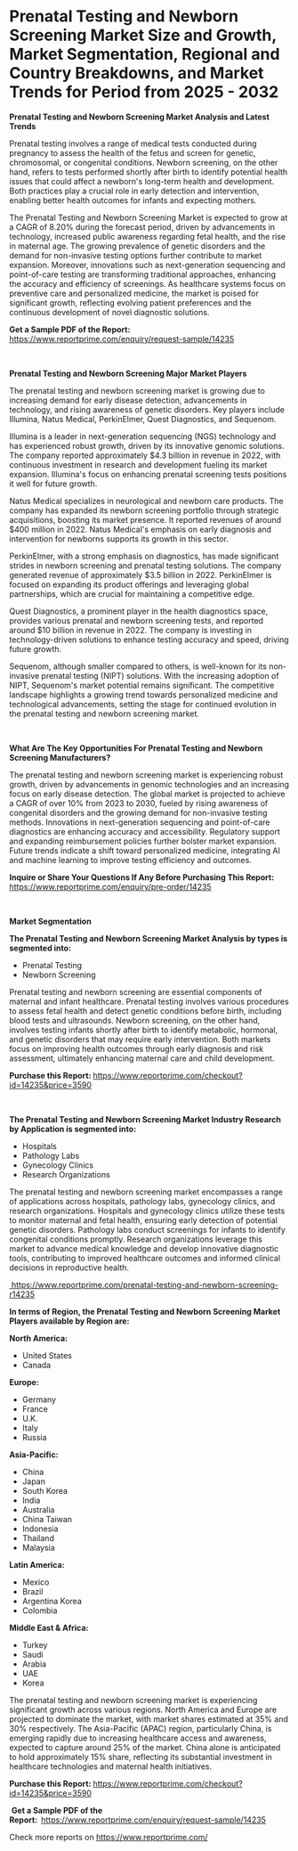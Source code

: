 <p><h1>Prenatal Testing and Newborn Screening Market Size and Growth, Market Segmentation, Regional and Country Breakdowns, and Market Trends for Period from 2025 -  2032</h1></p><p><strong>Prenatal Testing and Newborn Screening Market Analysis and Latest Trends</strong></p>
<p><p>Prenatal testing involves a range of medical tests conducted during pregnancy to assess the health of the fetus and screen for genetic, chromosomal, or congenital conditions. Newborn screening, on the other hand, refers to tests performed shortly after birth to identify potential health issues that could affect a newborn's long-term health and development. Both practices play a crucial role in early detection and intervention, enabling better health outcomes for infants and expecting mothers.</p><p>The Prenatal Testing and Newborn Screening Market is expected to grow at a CAGR of 8.20% during the forecast period, driven by advancements in technology, increased public awareness regarding fetal health, and the rise in maternal age. The growing prevalence of genetic disorders and the demand for non-invasive testing options further contribute to market expansion. Moreover, innovations such as next-generation sequencing and point-of-care testing are transforming traditional approaches, enhancing the accuracy and efficiency of screenings. As healthcare systems focus on preventive care and personalized medicine, the market is poised for significant growth, reflecting evolving patient preferences and the continuous development of novel diagnostic solutions.</p></p>
<p><strong>Get a Sample PDF of the Report:&nbsp;</strong> <a href="https://www.reportprime.com/enquiry/request-sample/14235?utm_campaign=3548&utm_medium=2&utm_source=Github&utm_content=ia&utm_term=20032025&utm_id=prenatal-testing-and-newborn-screening">https://www.reportprime.com/enquiry/request-sample/14235</a></p>
<p>&nbsp;</p>
<p><strong>Prenatal Testing and Newborn Screening Major Market Players</strong></p>
<p><p>The prenatal testing and newborn screening market is growing due to increasing demand for early disease detection, advancements in technology, and rising awareness of genetic disorders. Key players include Illumina, Natus Medical, PerkinElmer, Quest Diagnostics, and Sequenom.</p><p>Illumina is a leader in next-generation sequencing (NGS) technology and has experienced robust growth, driven by its innovative genomic solutions. The company reported approximately $4.3 billion in revenue in 2022, with continuous investment in research and development fueling its market expansion. Illumina's focus on enhancing prenatal screening tests positions it well for future growth.</p><p>Natus Medical specializes in neurological and newborn care products. The company has expanded its newborn screening portfolio through strategic acquisitions, boosting its market presence. It reported revenues of around $400 million in 2022. Natus Medical's emphasis on early diagnosis and intervention for newborns supports its growth in this sector.</p><p>PerkinElmer, with a strong emphasis on diagnostics, has made significant strides in newborn screening and prenatal testing solutions. The company generated revenue of approximately $3.5 billion in 2022. PerkinElmer is focused on expanding its product offerings and leveraging global partnerships, which are crucial for maintaining a competitive edge.</p><p>Quest Diagnostics, a prominent player in the health diagnostics space, provides various prenatal and newborn screening tests, and reported around $10 billion in revenue in 2022. The company is investing in technology-driven solutions to enhance testing accuracy and speed, driving future growth.</p><p>Sequenom, although smaller compared to others, is well-known for its non-invasive prenatal testing (NIPT) solutions. With the increasing adoption of NIPT, Sequenom's market potential remains significant. The competitive landscape highlights a growing trend towards personalized medicine and technological advancements, setting the stage for continued evolution in the prenatal testing and newborn screening market.</p></p>
<p>&nbsp;</p>
<p><strong>What Are The Key Opportunities For Prenatal Testing and Newborn Screening Manufacturers?</strong></p>
<p><p>The prenatal testing and newborn screening market is experiencing robust growth, driven by advancements in genomic technologies and an increasing focus on early disease detection. The global market is projected to achieve a CAGR of over 10% from 2023 to 2030, fueled by rising awareness of congenital disorders and the growing demand for non-invasive testing methods. Innovations in next-generation sequencing and point-of-care diagnostics are enhancing accuracy and accessibility. Regulatory support and expanding reimbursement policies further bolster market expansion. Future trends indicate a shift toward personalized medicine, integrating AI and machine learning to improve testing efficiency and outcomes.</p></p>
<p><strong>Inquire or Share Your Questions If Any Before Purchasing This Report:</strong> <a href="https://www.reportprime.com/enquiry/pre-order/14235?utm_campaign=3548&utm_medium=2&utm_source=Github&utm_content=ia&utm_term=20032025&utm_id=prenatal-testing-and-newborn-screening">https://www.reportprime.com/enquiry/pre-order/14235</a></p>
<p>&nbsp;</p>
<p><strong>Market Segmentation</strong></p>
<p><strong>The Prenatal Testing and Newborn Screening Market Analysis by types is segmented into:</strong></p>
<p><ul><li>Prenatal Testing</li><li>Newborn Screening</li></ul></p>
<p><p>Prenatal testing and newborn screening are essential components of maternal and infant healthcare. Prenatal testing involves various procedures to assess fetal health and detect genetic conditions before birth, including blood tests and ultrasounds. Newborn screening, on the other hand, involves testing infants shortly after birth to identify metabolic, hormonal, and genetic disorders that may require early intervention. Both markets focus on improving health outcomes through early diagnosis and risk assessment, ultimately enhancing maternal care and child development.</p></p>
<p><strong>Purchase this Report:&nbsp;</strong><a href="https://www.reportprime.com/checkout?id=14235&price=3590&utm_campaign=3548&utm_medium=2&utm_source=Github&utm_content=ia&utm_term=20032025&utm_id=prenatal-testing-and-newborn-screening">https://www.reportprime.com/checkout?id=14235&price=3590</a></p>
<p>&nbsp;</p>
<p><strong>The Prenatal Testing and Newborn Screening Market Industry Research by Application is segmented into:</strong></p>
<p><ul><li>Hospitals</li><li>Pathology Labs</li><li>Gynecology Clinics</li><li>Research Organizations</li></ul></p>
<p><p>The prenatal testing and newborn screening market encompasses a range of applications across hospitals, pathology labs, gynecology clinics, and research organizations. Hospitals and gynecology clinics utilize these tests to monitor maternal and fetal health, ensuring early detection of potential genetic disorders. Pathology labs conduct screenings for infants to identify congenital conditions promptly. Research organizations leverage this market to advance medical knowledge and develop innovative diagnostic tools, contributing to improved healthcare outcomes and informed clinical decisions in reproductive health.</p></p>
<p><a href="https://www.reportprime.com/prenatal-testing-and-newborn-screening-r14235?utm_campaign=3548&utm_medium=2&utm_source=Github&utm_content=ia&utm_term=20032025&utm_id=prenatal-testing-and-newborn-screening">&nbsp;https://www.reportprime.com/prenatal-testing-and-newborn-screening-r14235</a></p>
<p><strong>In terms of Region, the Prenatal Testing and Newborn Screening Market Players available by Region are:</strong></p>
<p>
    <p> <strong> North America: </strong>
        <ul>
            <li>United States</li>
            <li>Canada</li>
        </ul>
        </p> 
    <p> <strong> Europe: </strong>
        <ul>
            <li>Germany</li>
            <li>France</li>
            <li>U.K.</li>
            <li>Italy</li>
            <li>Russia</li>
        </ul>
        </p> 
    <p> <strong> Asia-Pacific: </strong>
        <ul>
            <li>China</li>
            <li>Japan</li>
            <li>South Korea</li>
            <li>India</li>
            <li>Australia</li>
            <li>China Taiwan</li>
            <li>Indonesia</li>
            <li>Thailand</li>
            <li>Malaysia</li>
        </ul>
        </p> 
    <p> <strong> Latin America: </strong>
        <ul>
            <li>Mexico</li>
            <li>Brazil</li>
            <li>Argentina Korea</li>
            <li>Colombia</li>
        </ul>
        </p> 
    <p> <strong> Middle East & Africa: </strong>
        <ul>
            <li>Turkey</li>
            <li>Saudi</li>
            <li>Arabia</li>
            <li>UAE</li>
            <li>Korea</li>
        </ul>
    </p>
    </p>
<p><p>The prenatal testing and newborn screening market is experiencing significant growth across various regions. North America and Europe are projected to dominate the market, with market shares estimated at 35% and 30% respectively. The Asia-Pacific (APAC) region, particularly China, is emerging rapidly due to increasing healthcare access and awareness, expected to capture around 25% of the market. China alone is anticipated to hold approximately 15% share, reflecting its substantial investment in healthcare technologies and maternal health initiatives.</p></p>
<p><strong>Purchase this Report: </strong><a href="https://www.reportprime.com/checkout?id=14235&price=3590&utm_campaign=3548&utm_medium=2&utm_source=Github&utm_content=ia&utm_term=20032025&utm_id=prenatal-testing-and-newborn-screening">https://www.reportprime.com/checkout?id=14235&price=3590</a></p>
<p>&nbsp;<strong>Get a Sample PDF of the Report:&nbsp;&nbsp;</strong><a href="https://www.reportprime.com/enquiry/request-sample/14235?utm_campaign=3548&utm_medium=2&utm_source=Github&utm_content=ia&utm_term=20032025&utm_id=prenatal-testing-and-newborn-screening">https://www.reportprime.com/enquiry/request-sample/14235</a></p>
<p><strong></strong></p>
<p>Check more reports on <a href="https://www.reportprime.com/?utm_campaign=3548&utm_medium=2&utm_source=Github&utm_content=ia&utm_term=20032025&utm_id=prenatal-testing-and-newborn-screening">https://www.reportprime.com/</a></p>